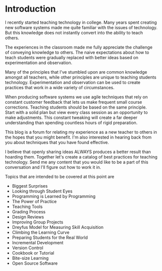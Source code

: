 # Introduction

I recently started teaching technology in college.  Many years spent creating new software systems made me quite familiar with the issues of technology. But this knowledge does not instantly convert into the ability to teach others.

The experiences in the classroom made me fully appreciate the challenge of conveying knowledge to others.  The naive expectations about how to teach students were gradually replaced with better ideas based on experimentation and observation.

Many of the principles that I've stumbled upon are common knowledge amongst all teachers, while other principles are unique to teaching students technology. Experimentation and observation can be used to create practices that work in a wide variety of circumstances.

When producing software systems we use agile techniques that rely on constant customer feedback that lets us make frequent small course corrections.  Teaching students should be based on the same principle.  Start with a solid plan but view every class session as an opportunity to make adjustments.  This constant tweaking will create a far deeper understanding than spending countless hours of rigid preparation.

This blog is a forum for relating my experience as a new teacher to others in the hopes that you might benefit.   I'm also interested in hearing back from you about techniques that you have found effective.

I believe that openly sharing ideas ALWAYS produces a better result than hoarding them.  Together let's create a catalog of best practices for teaching technology.  Send me any content that you would like to be a part of this conversation and I'll figure out how to work it in.

Topics that are intended to be covered at this point are

* Biggest Surprises
* Looking through Student Eyes
* Programming is Learned by Programming
* The Power of Practice
* Teaching Tools
* Grading Process
* Design Reviews
* Improving Group Projects
* Dreyfus Model for Measuring Skill Acquisition
* Climbing the Learning Curve
* Preparing Students for the Real World
* Incremental Development
* Version Control
* Cookbook or Tutorial
* Bite-size Learning
* Open Source Software

